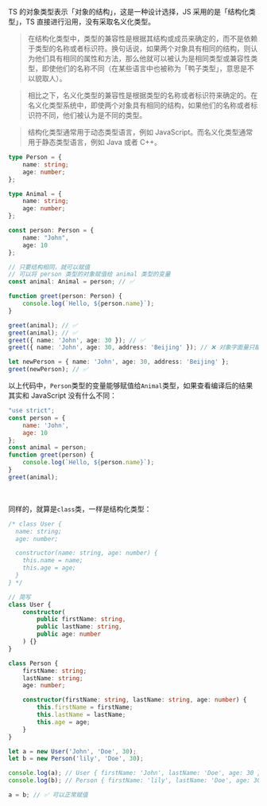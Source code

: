 TS 的对象类型表示「对象的结构」，这是一种设计选择，JS 采用的是「结构化类型」，TS 直接进行沿用，没有采取名义化类型。

> 在结构化类型中，类型的兼容性是根据其结构或成员来确定的，而不是依赖于类型的名称或者标识符。换句话说，如果两个对象具有相同的结构，则认为他们具有相同的属性和方法，那么他就可以被认为是相同类型或兼容性类型，即使他们的名称不同（在某些语言中也被称为「鸭子类型」，意思是不以貌取人）。

> 相比之下，名义化类型的兼容性是根据类型的名称或者标识符来确定的。在名义化类型系统中，即使两个对象具有相同的结构，如果他们的名称或者标识符不同，他们被认为是不同的类型。

> 结构化类型通常用于动态类型语言，例如 JavaScript。而名义化类型通常用于静态类型语言，例如 Java 或者 C++。

```typescript
type Person = {
    name: string;
    age: number;
};

type Animal = {
    name: string;
    age: number;
};

const person: Person = {
    name: "John",
    age: 10
};

// 只要结构相同，就可以赋值
// 可以将 person 类型的对象赋值给 animal 类型的变量
const animal: Animal = person; // ✅

function greet(person: Person) {
    console.log(`Hello, ${person.name}`);
}

greet(animal); // ✅
greet(animal); // ✅
greet({ name: 'John', age: 30 }); // ✅
greet({ name: 'John', age: 30, address: 'Beijing' }); // ❌ 对象字面量只能指定已知属性，并且“address”不在类型“Person”中

let newPerson = { name: 'John', age: 30, address: 'Beijing' };
greet(newPerson); // ✅
```

以上代码中，`Person`类型的变量能够赋值给`Animal`类型，如果查看编译后的结果其实和 JavaScript 没有什么不同：

```javascript
"use strict";
const person = {
    name: 'John',
    age: 10
};
const animal = person;
function greet(person) {
    console.log(`Hello, ${person.name}`);
}
greet(animal);
```

<br />

同样的，就算是`class`类，一样是结构化类型：

```typescript
/* class User {
  name: string;
  age: number;

  constructor(name: string, age: number) {
    this.name = name;
    this.age = age;
  }
} */

// 简写
class User {
    constructor(
        public firstName: string,
        public lastName: string,
        public age: number
    ) {}
}

class Person {
    firstName: string;
    lastName: string;
    age: number;

    constructor(firstName: string, lastName: string, age: number) {
        this.firstName = firstName;
        this.lastName = lastName;
        this.age = age;
    }
}

let a = new User('John', 'Doe', 30);
let b = new Person('lily', 'Doe', 30);

console.log(a); // User { firstName: 'John', lastName: 'Doe', age: 30 }
console.log(b); // Person { firstName: 'lily', lastName: 'Doe', age: 30 }

a = b; // ✅ 可以正常赋值
```

